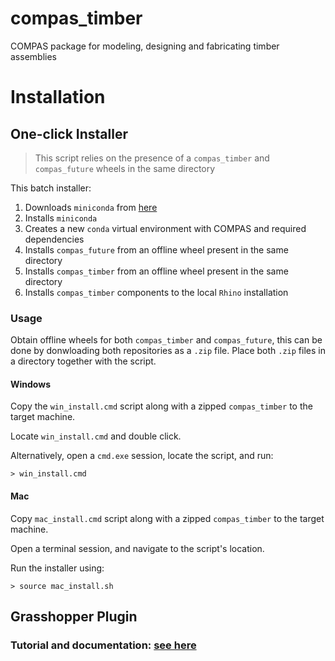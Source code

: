# compas_timber

COMPAS package for modeling, designing and fabricating timber assemblies

# Installation
## One-click Installer 

> This script relies on the presence of a `compas_timber` and `compas_future` wheels in the same directory

This batch installer:
1. Downloads `miniconda` from [here](https://repo.anaconda.com/miniconda/)
2. Installs `miniconda`
3. Creates a new `conda` virtual environment with COMPAS and required dependencies
4. Installs `compas_future` from an offline wheel present in the same directory
4. Installs `compas_timber` from an offline wheel present in the same directory
5. Installs `compas_timber` components to the local `Rhino` installation

### Usage

Obtain offline wheels for both `compas_timber` and `compas_future`, this can be done by donwloading both repositories 
as a `.zip` file. Place both `.zip` files in a directory together with the script.

#### Windows
Copy the `win_install.cmd` script along with a zipped `compas_timber` to the target machine.

Locate `win_install.cmd` and double click.

Alternatively, open a `cmd.exe` session, locate the script, and run:
```commandline
> win_install.cmd
```

#### Mac
Copy `mac_install.cmd` script along with a zipped `compas_timber` to the target machine.

Open a terminal session, and navigate to the script's location.

Run the installer using:
```commandline
> source mac_install.sh
```

## Grasshopper Plugin
### Tutorial and documentation: [see here](https://github.com/gramaziokohler/compas_timber_Grasshopper_wiki)


